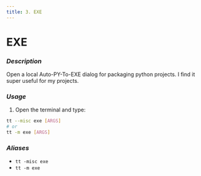 ```yaml
---
title: 3. EXE
---
```


# EXE

### **_Description_**

Open a local Auto-PY-To-EXE dialog for packaging python projects. I find it super useful for my projects.

### **_Usage_**

1. Open the terminal and type:
```bash
tt --misc exe [ARGS]
# or
tt -m exe [ARGS]
```

### **_Aliases_**

- `tt -misc exe`
- `tt -m exe`

